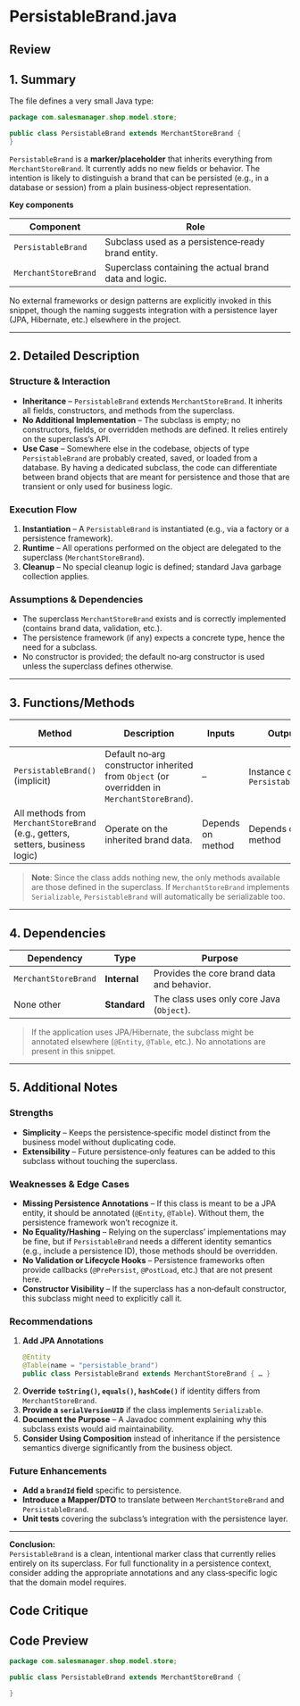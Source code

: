 # PersistableBrand.java

## Review

## 1. Summary  
The file defines a very small Java type:

```java
package com.salesmanager.shop.model.store;

public class PersistableBrand extends MerchantStoreBrand {
}
```

`PersistableBrand` is a **marker/placeholder** that inherits everything from `MerchantStoreBrand`. It currently adds no new fields or behavior. The intention is likely to distinguish a brand that can be persisted (e.g., in a database or session) from a plain business‑object representation.

**Key components**

| Component | Role |
|-----------|------|
| `PersistableBrand` | Subclass used as a persistence‑ready brand entity. |
| `MerchantStoreBrand` | Superclass containing the actual brand data and logic. |

No external frameworks or design patterns are explicitly invoked in this snippet, though the naming suggests integration with a persistence layer (JPA, Hibernate, etc.) elsewhere in the project.

---

## 2. Detailed Description  

### Structure & Interaction  
- **Inheritance** – `PersistableBrand` extends `MerchantStoreBrand`. It inherits all fields, constructors, and methods from the superclass.
- **No Additional Implementation** – The subclass is empty; no constructors, fields, or overridden methods are defined. It relies entirely on the superclass’s API.
- **Use Case** – Somewhere else in the codebase, objects of type `PersistableBrand` are probably created, saved, or loaded from a database. By having a dedicated subclass, the code can differentiate between brand objects that are meant for persistence and those that are transient or only used for business logic.

### Execution Flow  
1. **Instantiation** – A `PersistableBrand` is instantiated (e.g., via a factory or a persistence framework).
2. **Runtime** – All operations performed on the object are delegated to the superclass (`MerchantStoreBrand`).  
3. **Cleanup** – No special cleanup logic is defined; standard Java garbage collection applies.

### Assumptions & Dependencies  
- The superclass `MerchantStoreBrand` exists and is correctly implemented (contains brand data, validation, etc.).
- The persistence framework (if any) expects a concrete type, hence the need for a subclass.
- No constructor is provided; the default no‑arg constructor is used unless the superclass defines otherwise.

---

## 3. Functions/Methods  

| Method | Description | Inputs | Outputs | Side Effects |
|--------|-------------|--------|---------|--------------|
| `PersistableBrand()` (implicit) | Default no‑arg constructor inherited from `Object` (or overridden in `MerchantStoreBrand`). | – | Instance of `PersistableBrand` | None |
| All methods from `MerchantStoreBrand` (e.g., getters, setters, business logic) | Operate on the inherited brand data. | Depends on method | Depends on method | Depends on method |

> **Note**: Since the class adds nothing new, the only methods available are those defined in the superclass. If `MerchantStoreBrand` implements `Serializable`, `PersistableBrand` will automatically be serializable too.

---

## 4. Dependencies  

| Dependency | Type | Purpose |
|------------|------|---------|
| `MerchantStoreBrand` | **Internal** | Provides the core brand data and behavior. |
| None other | **Standard** | The class uses only core Java (`Object`). |

> If the application uses JPA/Hibernate, the subclass might be annotated elsewhere (`@Entity`, `@Table`, etc.). No annotations are present in this snippet.

---

## 5. Additional Notes  

### Strengths  
- **Simplicity** – Keeps the persistence‑specific model distinct from the business model without duplicating code.  
- **Extensibility** – Future persistence‑only features can be added to this subclass without touching the superclass.

### Weaknesses & Edge Cases  
- **Missing Persistence Annotations** – If this class is meant to be a JPA entity, it should be annotated (`@Entity`, `@Table`). Without them, the persistence framework won’t recognize it.  
- **No Equality/Hashing** – Relying on the superclass’ implementations may be fine, but if `PersistableBrand` needs a different identity semantics (e.g., include a persistence ID), those methods should be overridden.  
- **No Validation or Lifecycle Hooks** – Persistence frameworks often provide callbacks (`@PrePersist`, `@PostLoad`, etc.) that are not present here.  
- **Constructor Visibility** – If the superclass has a non‑default constructor, this subclass might need to explicitly call it.

### Recommendations  
1. **Add JPA Annotations**  
   ```java
   @Entity
   @Table(name = "persistable_brand")
   public class PersistableBrand extends MerchantStoreBrand { … }
   ```
2. **Override `toString()`, `equals()`, `hashCode()`** if identity differs from `MerchantStoreBrand`.  
3. **Provide a `serialVersionUID`** if the class implements `Serializable`.  
4. **Document the Purpose** – A Javadoc comment explaining why this subclass exists would aid maintainability.  
5. **Consider Using Composition** instead of inheritance if the persistence semantics diverge significantly from the business object.

### Future Enhancements  
- **Add a `brandId` field** specific to persistence.  
- **Introduce a Mapper/DTO** to translate between `MerchantStoreBrand` and `PersistableBrand`.  
- **Unit tests** covering the subclass’s integration with the persistence layer.

---

**Conclusion:**  
`PersistableBrand` is a clean, intentional marker class that currently relies entirely on its superclass. For full functionality in a persistence context, consider adding the appropriate annotations and any class‑specific logic that the domain model requires.

## Code Critique



## Code Preview

```java
package com.salesmanager.shop.model.store;

public class PersistableBrand extends MerchantStoreBrand {

}



```
